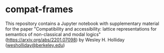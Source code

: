 # compat-frames
This repository contains a Jupyter notebook with supplementary material for the paper "Compatibility and accessibility: lattice representations for semantics of non-classical and modal logics" (https://arxiv.org/abs/2201.07098) by Wesley H. Holliday (wesholliday@berkeley.edu)
